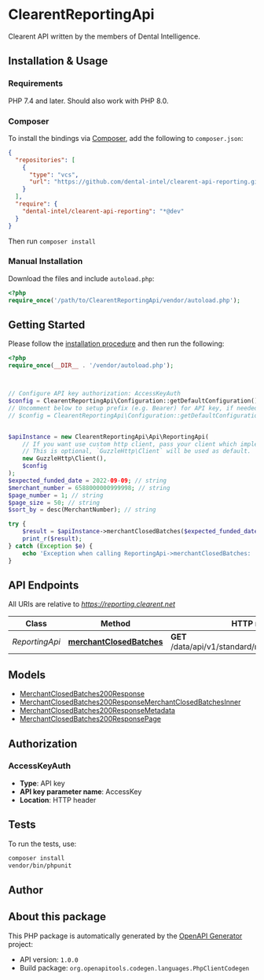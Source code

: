 # ClearentReportingApi

Clearent API written by the members of Dental Intelligence.


## Installation & Usage

### Requirements

PHP 7.4 and later.
Should also work with PHP 8.0.

### Composer

To install the bindings via [Composer](https://getcomposer.org/), add the following to `composer.json`:

```json
{
  "repositories": [
    {
      "type": "vcs",
      "url": "https://github.com/dental-intel/clearent-api-reporting.git"
    }
  ],
  "require": {
    "dental-intel/clearent-api-reporting": "*@dev"
  }
}
```

Then run `composer install`

### Manual Installation

Download the files and include `autoload.php`:

```php
<?php
require_once('/path/to/ClearentReportingApi/vendor/autoload.php');
```

## Getting Started

Please follow the [installation procedure](#installation--usage) and then run the following:

```php
<?php
require_once(__DIR__ . '/vendor/autoload.php');



// Configure API key authorization: AccessKeyAuth
$config = ClearentReportingApi\Configuration::getDefaultConfiguration()->setApiKey('AccessKey', 'YOUR_API_KEY');
// Uncomment below to setup prefix (e.g. Bearer) for API key, if needed
// $config = ClearentReportingApi\Configuration::getDefaultConfiguration()->setApiKeyPrefix('AccessKey', 'Bearer');


$apiInstance = new ClearentReportingApi\Api\ReportingApi(
    // If you want use custom http client, pass your client which implements `GuzzleHttp\ClientInterface`.
    // This is optional, `GuzzleHttp\Client` will be used as default.
    new GuzzleHttp\Client(),
    $config
);
$expected_funded_date = 2022-09-09; // string
$merchant_number = 6588000000999998; // string
$page_number = 1; // string
$page_size = 50; // string
$sort_by = desc(MerchantNumber); // string

try {
    $result = $apiInstance->merchantClosedBatches($expected_funded_date, $merchant_number, $page_number, $page_size, $sort_by);
    print_r($result);
} catch (Exception $e) {
    echo 'Exception when calling ReportingApi->merchantClosedBatches: ', $e->getMessage(), PHP_EOL;
}

```

## API Endpoints

All URIs are relative to *https://reporting.clearent.net*

Class | Method | HTTP request | Description
------------ | ------------- | ------------- | -------------
*ReportingApi* | [**merchantClosedBatches**](docs/Api/ReportingApi.md#merchantclosedbatches) | **GET** /data/api/v1/standard/merchantClosedBatches | A reporting endpoint.

## Models

- [MerchantClosedBatches200Response](docs/Model/MerchantClosedBatches200Response.md)
- [MerchantClosedBatches200ResponseMerchantClosedBatchesInner](docs/Model/MerchantClosedBatches200ResponseMerchantClosedBatchesInner.md)
- [MerchantClosedBatches200ResponseMetadata](docs/Model/MerchantClosedBatches200ResponseMetadata.md)
- [MerchantClosedBatches200ResponsePage](docs/Model/MerchantClosedBatches200ResponsePage.md)

## Authorization

### AccessKeyAuth

- **Type**: API key
- **API key parameter name**: AccessKey
- **Location**: HTTP header


## Tests

To run the tests, use:

```bash
composer install
vendor/bin/phpunit
```

## Author



## About this package

This PHP package is automatically generated by the [OpenAPI Generator](https://openapi-generator.tech) project:

- API version: `1.0.0`
- Build package: `org.openapitools.codegen.languages.PhpClientCodegen`
